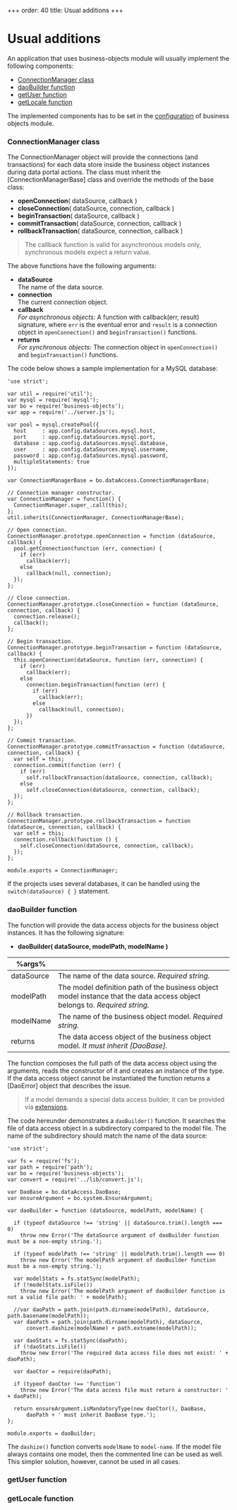 +++
order: 40
title: Usual additions
+++

# Usual additions

An application that uses business-objects module will usually implement the following
components:

* [ConnectionManager class](#ConnectionManager)
* [daoBuilder function](#daoBuilder)
* [getUser function](#getUser)
* [getLocale function](#getLocale)

The implemented components has to be set in the [configuration](configuration)
of business objects module.

### <a name="ConnectionManager"></a>ConnectionManager class

The ConnectionManager object will provide the connections (and transactions) for each
data store inside the business object instances during data portal actions. The class
must inherit the [ConnectionManagerBase] class and override the methods of the base
class:

* __openConnection__( dataSource, callback )
* __closeConnection__( dataSource, connection, callback )
* __beginTransaction__( dataSource, callback )
* __commitTransaction__( dataSource, connection, callback )
* __rollbackTransaction__( dataSource, connection, callback )

> The callback function is valid for asynchronous models only, synchronous models expect
> a return value.

The above functions have the following arguments:

* __dataSource__  
  The name of the data source.
* __connection__  
  The current connection object.
* __callback__  
  _For asynchronous objects:_ A function with callback(err, result) signature, where
  `err` is the eventual error and `result` is a connection object in `openConnection()`
  and `beginTransaction()` functions.
* __returns__  
  _For synchronous objects:_ The connection object in `openConnection()` and
  `beginTransaction()` functions.

The code below shows a sample implementation for a MySQL database:

```
'use strict';

var util = require('util');
var mysql = require('mysql');
var bo = require('business-objects');
var app = require('../server.js');

var pool = mysql.createPool({
  host     : app.config.dataSources.mysql.host,
  port     : app.config.dataSources.mysql.port,
  database : app.config.dataSources.mysql.database,
  user     : app.config.dataSources.mysql.username,
  password : app.config.dataSources.mysql.password,
  multipleStatements: true
});

var ConnectionManagerBase = bo.dataAccess.ConnectionManagerBase;

// Connection manager constructor.
var ConnectionManager = function() {
  ConnectionManager.super_.call(this);
};
util.inherits(ConnectionManager, ConnectionManagerBase);

// Open connection.
ConnectionManager.prototype.openConnection = function (dataSource, callback) {
  pool.getConnection(function (err, connection) {
    if (err)
      callback(err);
    else
      callback(null, connection);
  });
};

// Close connection.
ConnectionManager.prototype.closeConnection = function (dataSource, connection, callback) {
  connection.release();
  callback();
};

// Begin transaction.
ConnectionManager.prototype.beginTransaction = function (dataSource, callback) {
  this.openConnection(dataSource, function (err, connection) {
    if (err)
      callback(err);
    else
      connection.beginTransaction(function (err) {
        if (err)
          callback(err);
        else
          callback(null, connection);
      })
  });
};

// Commit transaction.
ConnectionManager.prototype.commitTransaction = function (dataSource, connection, callback) {
  var self = this;
  connection.commit(function (err) {
    if (err)
      self.rollbackTransaction(dataSource, connection, callback);
    else
      self.closeConnection(dataSource, connection, callback);
  });
};

// Rollback transaction.
ConnectionManager.prototype.rollbackTransaction = function (dataSource, connection, callback) {
  var self = this;
  connection.rollback(function () {
    self.closeConnection(dataSource, connection, callback);
  });
};

module.exports = ConnectionManager;
```

If the projects uses several databases, it can be handled using the `switch(dataSource) { }`
statement.

### <a name="daoBuilder"></a>daoBuilder function

The function will provide the data access objects for the business object instances.
It has the following signature:

* __daoBuilder( dataSource, modelPath, modelName )__

%args%||
-|-
dataSource | The name of the data source. _Required string._
modelPath | The model definition path of the business object model instance that the data access object belongs to. _Required string._
modelName | The name of the business object model. _Required string._
returns | The data access object of the business object model. _It must inherit [DaoBase]._

The function composes the full path of the data access object using the arguments, reads
the constructor of it and creates an instance of the type. If the data access object
cannot be instantiated the function returns a [DaoError] object that describes the issue.

> If a model demands a special data access builder, it can be provided via
> [extensions](/model-definitions/extensions#daoBuilder).

The code hereunder demonstrates a `daoBuilder()` function. It searches the file of data access
object in a subdirectory compared to the model file. The name of the subdirectory should match
the name of the data source:

```
'use strict';

var fs = require('fs');
var path = require('path');
var bo = require('business-objects');
var convert = require('../lib/convert.js');

var DaoBase = bo.dataAccess.DaoBase;
var ensureArgument = bo.system.EnsureArgument;

var daoBuilder = function (dataSource, modelPath, modelName) {

  if (typeof dataSource !== 'string' || dataSource.trim().length === 0)
    throw new Error('The dataSource argument of daoBuilder function must be a non-empty string.');

  if (typeof modelPath !== 'string' || modelPath.trim().length === 0)
    throw new Error('The modelPath argument of daoBuilder function must be a non-empty string.');

  var modelStats = fs.statSync(modelPath);
  if (!modelStats.isFile())
    throw new Error('The modelPath argument of daoBuilder function is not a valid file path: ' + modelPath);

  //var daoPath = path.join(path.dirname(modelPath), dataSource, path.basename(modelPath));
  var daoPath = path.join(path.dirname(modelPath), dataSource,
      convert.dashize(modelName) + path.extname(modelPath));

  var daoStats = fs.statSync(daoPath);
  if (!daoStats.isFile())
    throw new Error('The required data access file does not exist: ' + daoPath);

  var daoCtor = require(daoPath);

  if (typeof daoCtor !== 'function')
    throw new Error('The data access file must return a constructor: ' + daoPath);

  return ensureArgument.isMandatoryType(new daoCtor(), DaoBase,
      daoPath + ' must inherit DaoBase type.');
};

module.exports = daoBuilder;
```

The `dashize()` function converts `modelName` to `model-name`. If the model file always
contains one model, then the commented line can be used as well. This simpler solution,
however, cannot be used in all cases. 

### <a name="getUser"></a>getUser function

### <a name="getLocale"></a>getLocale function

